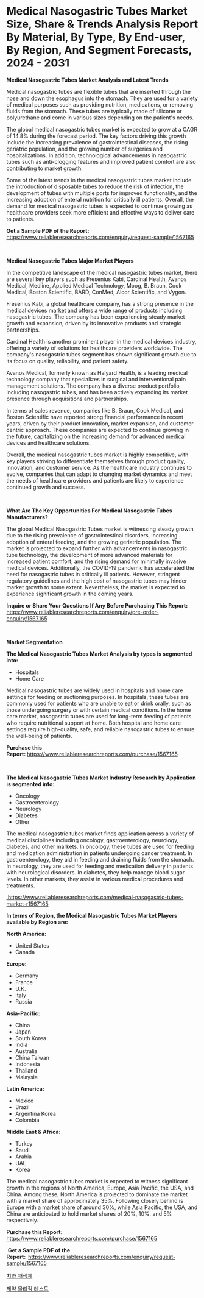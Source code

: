 <p><h1>Medical Nasogastric Tubes Market Size, Share & Trends Analysis Report By Material, By Type, By End-user, By Region, And Segment Forecasts, 2024 - 2031</h1></p><p><strong>Medical Nasogastric Tubes Market Analysis and Latest Trends</strong></p>
<p><p>Medical nasogastric tubes are flexible tubes that are inserted through the nose and down the esophagus into the stomach. They are used for a variety of medical purposes such as providing nutrition, medications, or removing fluids from the stomach. These tubes are typically made of silicone or polyurethane and come in various sizes depending on the patient's needs.</p><p>The global medical nasogastric tubes market is expected to grow at a CAGR of 14.8% during the forecast period. The key factors driving this growth include the increasing prevalence of gastrointestinal diseases, the rising geriatric population, and the growing number of surgeries and hospitalizations. In addition, technological advancements in nasogastric tubes such as anti-clogging features and improved patient comfort are also contributing to market growth.</p><p>Some of the latest trends in the medical nasogastric tubes market include the introduction of disposable tubes to reduce the risk of infection, the development of tubes with multiple ports for improved functionality, and the increasing adoption of enteral nutrition for critically ill patients. Overall, the demand for medical nasogastric tubes is expected to continue growing as healthcare providers seek more efficient and effective ways to deliver care to patients.</p></p>
<p><strong>Get a Sample PDF of the Report:&nbsp;</strong> <a href="https://www.reliableresearchreports.com/enquiry/request-sample/1567165">https://www.reliableresearchreports.com/enquiry/request-sample/1567165</a></p>
<p>&nbsp;</p>
<p><strong>Medical Nasogastric Tubes Major Market Players</strong></p>
<p><p>In the competitive landscape of the medical nasogastric tubes market, there are several key players such as Fresenius Kabi, Cardinal Health, Avanos Medical, Medline, Applied Medical Technology, Moog, B. Braun, Cook Medical, Boston Scientific, BARD, ConMed, Alcor Scientific, and Vygon. </p><p>Fresenius Kabi, a global healthcare company, has a strong presence in the medical devices market and offers a wide range of products including nasogastric tubes. The company has been experiencing steady market growth and expansion, driven by its innovative products and strategic partnerships.</p><p>Cardinal Health is another prominent player in the medical devices industry, offering a variety of solutions for healthcare providers worldwide. The company's nasogastric tubes segment has shown significant growth due to its focus on quality, reliability, and patient safety.</p><p>Avanos Medical, formerly known as Halyard Health, is a leading medical technology company that specializes in surgical and interventional pain management solutions. The company has a diverse product portfolio, including nasogastric tubes, and has been actively expanding its market presence through acquisitions and partnerships.</p><p>In terms of sales revenue, companies like B. Braun, Cook Medical, and Boston Scientific have reported strong financial performance in recent years, driven by their product innovation, market expansion, and customer-centric approach. These companies are expected to continue growing in the future, capitalizing on the increasing demand for advanced medical devices and healthcare solutions.</p><p>Overall, the medical nasogastric tubes market is highly competitive, with key players striving to differentiate themselves through product quality, innovation, and customer service. As the healthcare industry continues to evolve, companies that can adapt to changing market dynamics and meet the needs of healthcare providers and patients are likely to experience continued growth and success.</p></p>
<p>&nbsp;</p>
<p><strong>What Are The Key Opportunities For Medical Nasogastric Tubes Manufacturers?</strong></p>
<p><p>The global Medical Nasogastric Tubes market is witnessing steady growth due to the rising prevalence of gastrointestinal disorders, increasing adoption of enteral feeding, and the growing geriatric population. The market is projected to expand further with advancements in nasogastric tube technology, the development of more advanced materials for increased patient comfort, and the rising demand for minimally invasive medical devices. Additionally, the COVID-19 pandemic has accelerated the need for nasogastric tubes in critically ill patients. However, stringent regulatory guidelines and the high cost of nasogastric tubes may hinder market growth to some extent. Nevertheless, the market is expected to experience significant growth in the coming years.</p></p>
<p><strong>Inquire or Share Your Questions If Any Before Purchasing This Report:</strong> <a href="https://www.reliableresearchreports.com/enquiry/pre-order-enquiry/1567165">https://www.reliableresearchreports.com/enquiry/pre-order-enquiry/1567165</a></p>
<p>&nbsp;</p>
<p><strong>Market Segmentation</strong></p>
<p><strong>The Medical Nasogastric Tubes Market Analysis by types is segmented into:</strong></p>
<p><ul><li>Hospitals</li><li>Home Care</li></ul></p>
<p><p>Medical nasogastric tubes are widely used in hospitals and home care settings for feeding or suctioning purposes. In hospitals, these tubes are commonly used for patients who are unable to eat or drink orally, such as those undergoing surgery or with certain medical conditions. In the home care market, nasogastric tubes are used for long-term feeding of patients who require nutritional support at home. Both hospital and home care settings require high-quality, safe, and reliable nasogastric tubes to ensure the well-being of patients.</p></p>
<p><strong>Purchase this Report:&nbsp;</strong><a href="https://www.reliableresearchreports.com/purchase/1567165">https://www.reliableresearchreports.com/purchase/1567165</a></p>
<p>&nbsp;</p>
<p><strong>The Medical Nasogastric Tubes Market Industry Research by Application is segmented into:</strong></p>
<p><ul><li>Oncology</li><li>Gastroenterology</li><li>Neurology</li><li>Diabetes</li><li>Other</li></ul></p>
<p><p>The medical nasogastric tubes market finds application across a variety of medical disciplines including oncology, gastroenterology, neurology, diabetes, and other markets. In oncology, these tubes are used for feeding and medication administration in patients undergoing cancer treatment. In gastroenterology, they aid in feeding and draining fluids from the stomach. In neurology, they are used for feeding and medication delivery in patients with neurological disorders. In diabetes, they help manage blood sugar levels. In other markets, they assist in various medical procedures and treatments.</p></p>
<p><a href="https://www.reliableresearchreports.com/medical-nasogastric-tubes-market-r1567165">&nbsp;https://www.reliableresearchreports.com/medical-nasogastric-tubes-market-r1567165</a></p>
<p><strong>In terms of Region, the Medical Nasogastric Tubes Market Players available by Region are:</strong></p>
<p>
    <p> <strong> North America: </strong>
        <ul>
            <li>United States</li>
            <li>Canada</li>
        </ul>
        </p> 
    <p> <strong> Europe: </strong>
        <ul>
            <li>Germany</li>
            <li>France</li>
            <li>U.K.</li>
            <li>Italy</li>
            <li>Russia</li>
        </ul>
        </p> 
    <p> <strong> Asia-Pacific: </strong>
        <ul>
            <li>China</li>
            <li>Japan</li>
            <li>South Korea</li>
            <li>India</li>
            <li>Australia</li>
            <li>China Taiwan</li>
            <li>Indonesia</li>
            <li>Thailand</li>
            <li>Malaysia</li>
        </ul>
        </p> 
    <p> <strong> Latin America: </strong>
        <ul>
            <li>Mexico</li>
            <li>Brazil</li>
            <li>Argentina Korea</li>
            <li>Colombia</li>
        </ul>
        </p> 
    <p> <strong> Middle East & Africa: </strong>
        <ul>
            <li>Turkey</li>
            <li>Saudi</li>
            <li>Arabia</li>
            <li>UAE</li>
            <li>Korea</li>
        </ul>
    </p>
    </p>
<p><p>The medical nasogastric tubes market is expected to witness significant growth in the regions of North America, Europe, Asia Pacific, the USA, and China. Among these, North America is projected to dominate the market with a market share of approximately 35%. Following closely behind is Europe with a market share of around 30%, while Asia Pacific, the USA, and China are anticipated to hold market shares of 20%, 10%, and 5% respectively.</p></p>
<p><strong>Purchase this Report: </strong><a href="https://www.reliableresearchreports.com/purchase/1567165">https://www.reliableresearchreports.com/purchase/1567165</a></p>
<p>&nbsp;<strong>Get a Sample PDF of the Report:&nbsp;&nbsp;</strong><a href="https://www.reliableresearchreports.com/enquiry/request-sample/1567165">https://www.reliableresearchreports.com/enquiry/request-sample/1567165</a></p>
<p><strong></strong></p>
<p><p><a href="https://github.com/mofijurk071/Market-Research-Report-List-1/blob/main/717180283358.md">치과 재생제</a></p><p><a href="https://medium.com/@monaboyer1926/%EC%A0%9C%EC%95%BD-%EB%AC%BC%EB%A6%AC-%ED%85%8C%EC%8A%A4%ED%8A%B8-%EC%8B%9C%EC%9E%A5-%EB%8F%99%ED%96%A5-%EB%B0%8F-%EC%8B%9C%EC%9E%A5-%EB%B6%84%EC%84%9D%EC%9D%80-2024%EB%85%84%EB%B6%80%ED%84%B0-2031%EB%85%84%EA%B9%8C%EC%A7%80-%EC%98%88%EC%B8%A1%EB%90%A9%EB%8B%88%EB%8B%A4-d80d98872e21">제약 물리적 테스트</a></p></p>
